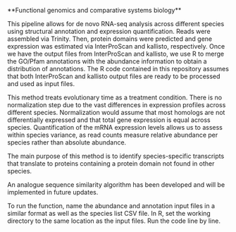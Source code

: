 \*\*Functional genomics and comparative systems biology\*\*



This pipeline allows for de novo RNA-seq analysis across different species using structural annotation and expression quantification. Reads were assembled via Trinity. Then, protein domains were predicted and gene expression was estimated via InterProScan and kallisto, respectively. Once we have the output files from InterProScan and kallisto, we use R to merge the GO/Pfam annotations with the abundance information to obtain a distribution of annotations. The R code contained in this repository assumes that both InterProScan and kallisto output files are ready to be processed and used as input files.

This method treats evolutionary time as a treatment condition. There is no normalization step due to the vast differences in expression profiles across different species. Normalization would assume that most homologs are not differentially expressed and that total gene expression is equal across species. Quantification of the mRNA expression levels allows us to assess within species variance, as read counts measure relative abundance per species rather than absolute abundance.

The main purpose of this method is to identify species-specific transcripts that translate to proteins containing a protein domain not found in other species.

An analogue sequence similarity algorithm has been developed and will be implemented in future updates.



To run the function, name the abundance and annotation input files in a similar format as well as the species list CSV file. In R, set the working directory to the same location as the input files. Run the code line by line.

